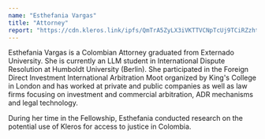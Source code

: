 ```yaml
---
name: "Esthefania Vargas"
title: "Attorney"
report: "https://cdn.kleros.link/ipfs/QmTrA5ZyLX3iVKTTVCNpTcUj9TCiRZzhtGGTptFhoZ5Ugd/vargas_report.pdf"
---
```


Esthefania Vargas is a Colombian Attorney graduated from Externado University. She is currently an LLM student in International Dispute Resolution at Humboldt University (Berlin). She participated in the Foreign Direct Investment International Arbitration Moot organized by King's College in London and has worked at private and public companies as well as law firms focusing on investment and commercial arbitration, ADR mechanisms and legal technology.

During her time in the Fellowship, Esthefania conducted research on the potential use of Kleros for access to justice in Colombia.
